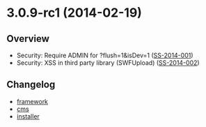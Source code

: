 # 3.0.9-rc1 (2014-02-19)

## Overview

 * Security: Require ADMIN for ?flush=1&isDev=1 ([SS-2014-001](http://www.silverstripe.org/ss-2014-001-require-admin-for-flush1-and-isdev1))
 * Security: XSS in third party library (SWFUpload) ([SS-2014-002](http://www.silverstripe.org/ss-2014-002-xss-in-third-party-library-swfupload/))

 ## Changelog

 * [framework](https://github.com/silverstripe/silverstripe-framework/releases/tag/3.0.9-rc1)
 * [cms](https://github.com/silverstripe/silverstripe-framework/releases/tag/3.0.9-rc1)
 * [installer](https://github.com/silverstripe/silverstripe-framework/releases/tag/3.0.9-rc1)
